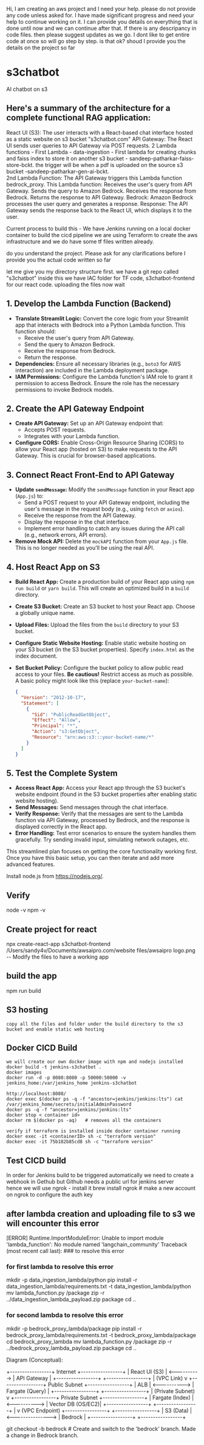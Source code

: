 Hi, I am creating an aws project and I need your help. please do not provide any code unless asked for. I have made significant progress and need your help to continue working on it. I can provide you details on everything that is done until now and we can continue after that. If there is any descripancy in code files. then please suggest updates as we go. I dont like to get entire code at once so will go step by step. is that ok? shoud I provide you the details on the project so far

# s3chatbot
AI chatbot on s3

## Here's a summary of the architecture for a complete functional RAG application:

React UI (S3): The user interacts with a React-based chat interface hosted as a static website on s3 bucket "s3chatbot.com"
API Gateway: The React UI sends user queries to API Gateway via POST requests.
2 Lambda functions - 
First Lambda - data-ingestion - First lambda for creating chunks and faiss index to store it on another s3 bucket - sandeep-patharkar-faiss-store-bckt. the trigger will be when a pdf is uploaded on the source s3 bucket -sandeep-patharkar-gen-ai-bckt.  
2nd Lambda Function: The API Gateway triggers this Lambda function bedrock_proxy. This Lambda function:
Receives the user's query from API Gateway.
Sends the query to Amazon Bedrock.
Receives the response from Bedrock.
Returns the response to API Gateway.
Bedrock: Amazon Bedrock processes the user query and generates a response.
Response: The API Gateway sends the response back to the React UI, which displays it to the user.

Current process to build this -
We have Jenkins running on a local docker container to build the cicd pipeline
we are using Terraform to create the aws infrastructure and we do have some tf files written already.

do you understand the project. Please ask for any clarifications before I provide you the actual code written so far


let me give you my directory structure first. we have a git repo called "s3chatbot" inside this we have IAC folder for TF code, s3chatbot-frontend for our react code. uploading the files now wait


## 1. Develop the Lambda Function (Backend)

*   **Translate Streamlit Logic:** Convert the core logic from your Streamlit app that interacts with Bedrock into a Python Lambda function. This function should:
    *   Receive the user's query from API Gateway.
    *   Send the query to Amazon Bedrock.
    *   Receive the response from Bedrock.
    *   Return the response.
*   **Dependencies:** Ensure all necessary libraries (e.g., `boto3` for AWS interaction) are included in the Lambda deployment package.
*   **IAM Permissions:** Configure the Lambda function's IAM role to grant it permission to access Bedrock.  Ensure the role has the necessary permissions to invoke Bedrock models.

## 2. Create the API Gateway Endpoint

*   **Create API Gateway:** Set up an API Gateway endpoint that:
    *   Accepts POST requests.
    *   Integrates with your Lambda function.
*   **Configure CORS:** Enable Cross-Origin Resource Sharing (CORS) to allow your React app (hosted on S3) to make requests to the API Gateway.  This is crucial for browser-based applications.

## 3. Connect React Front-End to API Gateway

*   **Update `sendMessage`:** Modify the `sendMessage` function in your React app (`App.js`) to:
    *   Send a POST request to your API Gateway endpoint, including the user's message in the request body (e.g., using `fetch` or `axios`).
    *   Receive the response from the API Gateway.
    *   Display the response in the chat interface.
    *   Implement error handling to catch any issues during the API call (e.g., network errors, API errors).
*   **Remove Mock API:** Delete the `mockAPI` function from your `App.js` file.  This is no longer needed as you'll be using the real API.

## 4. Host React App on S3

*   **Build React App:** Create a production build of your React app using `npm run build` or `yarn build`.  This will create an optimized build in a `build` directory.
*   **Create S3 Bucket:** Create an S3 bucket to host your React app. Choose a globally unique name.
*   **Upload Files:** Upload the files from the `build` directory to your S3 bucket.
*   **Configure Static Website Hosting:** Enable static website hosting on your S3 bucket (in the S3 bucket properties). Specify `index.html` as the index document.
*   **Set Bucket Policy:** Configure the bucket policy to allow public read access to your files.  **Be cautious!**  Restrict access as much as possible. A basic policy might look like this (replace `your-bucket-name`):

    ```json
    {
      "Version": "2012-10-17",
      "Statement": [
        {
          "Sid": "PublicReadGetObject",
          "Effect": "Allow",
          "Principal": "*",
          "Action": "s3:GetObject",
          "Resource": "arn:aws:s3:::your-bucket-name/*"
        }
      ]
    }
    ```

## 5. Test the Complete System

*   **Access React App:** Access your React app through the S3 bucket's website endpoint (found in the S3 bucket properties after enabling static website hosting).
*   **Send Messages:** Send messages through the chat interface.
*   **Verify Response:** Verify that the messages are sent to the Lambda function via API Gateway, processed by Bedrock, and the response is displayed correctly in the React app.
*   **Error Handling:** Test error scenarios to ensure the system handles them gracefully.  Try sending invalid input, simulating network outages, etc.

This streamlined plan focuses on getting the core functionality working first. Once you have this basic setup, you can then iterate and add more advanced features.

Install node.js from https://nodejs.org/.
## Verify
node -v
npm -v

## Create project for react

npx create-react-app s3chatbot-frontend
/Users/sandy4v/Documents/awsaipro.com/website files/awsaipro logo.png 
 -- Modify the files to have a working app

 ## build the app
npm run build

## S3 hosting 
    copy all the files and folder under the build directory to the s3 bucket and enable static web hosting

## Docker CICD Build
    we will create our own docker image with npm and nodejs installed 
    docker build -t jenkins-s3chatbot .
    docker images
    docker run -d -p 8080:8080 -p 50000:50000 -v jenkins_home:/var/jenkins_home jenkins-s3chatbot
    
    http://localhost:8080/
    docker exec $(docker ps -q -f "ancestor=jenkins/jenkins:lts") cat /var/jenkins_home/secrets/initialAdminPassword
    docker ps -q -f "ancestor=jenkins/jenkins:lts"
    docker stop < container id>
    docker rm $(docker ps -aq)   # removes all the containers

    verify if terraform is installed inside docker container running 
    docker exec -it <containerID> sh -c "terraform version"  
    docker exec -it 75b182b85cd8 sh -c "terraform version" 
## Test CICD build
In order for Jenkins build to be triggered automatically we need to create a webhook in Gethub
but Github needs a public url for jenkins server  
hence we will use ngrok - install it
brew install ngrok # make a new account on ngrok to configure the auth key

## after lambda creation and uploading file to s3 we will encounter this error
[ERROR] Runtime.ImportModuleError: Unable to import module 'lambda_function': No module named 'langchain_community'
Traceback (most recent call last): ### to resolve this error

### for first lambda to resolve this error
mkdir -p data_ingestion_lambda/python
pip install -r data_ingestion_lambda/requirements.txt -t data_ingestion_lambda/python
mv lambda_function.py /package
zip -r ../data_ingestion_lambda_payload.zip package
cd ..

### for second lambda to resolve this error
mkdir -p bedrock_proxy_lambda/package
pip install -r bedrock_proxy_lambda/requirements.txt -t bedrock_proxy_lambda/package
cd bedrock_proxy_lambda
mv lambda_function.py /package
zip -r ../bedrock_proxy_lambda_payload.zip package
cd ..



Diagram (Conceptual):

+-----------------+   Internet   +-----------------+
| React UI (S3)   | <----------> | API Gateway     |
+-----------------+              +-----------------+
                                       | (VPC Link)
                                       v
+-----------------+   Public Subnet   +-----------------+
| ALB             | <----------> | Fargate (Query) |
+-----------------+                   +-----------------+
                                       | (Private Subnet)
                                       v
+-----------------+   Private Subnet  +-----------------+
| Fargate (Index) | <----------> | Vector DB (OS/EC2)|
+-----------------+                   +-----------------+
                                       |
                                       v (VPC Endpoint)
+-----------------+                   +-----------------+
| S3 (Data)       | <---------------> | Bedrock         |
+-----------------+                   +-----------------+


git checkout -b bedrock  # Create and switch to the 'bedrock' branch.
Made a change in Bedrock branch.